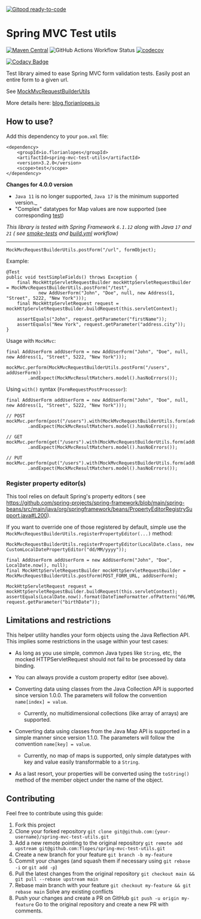 [![Gitpod ready-to-code](https://img.shields.io/badge/Gitpod-ready--to--code-blue?logo=gitpod)](https://gitpod.io/#https://github.com/f-lopes/spring-mvc-test-utils)

# Spring MVC Test utils

[![Maven Central](https://maven-badges.herokuapp.com/maven-central/io.florianlopes/spring-mvc-test-utils/badge.svg)](https://search.maven.org/#artifactdetails%7Cio.florianlopes%7Cspring-mvc-test-utils%7C3.2.0%7Cjar)
![GitHub Actions Workflow Status](https://img.shields.io/github/actions/workflow/status/f-lopes/spring-mvc-test-utils/build.yml)
[![codecov](https://codecov.io/gh/f-lopes/spring-mvc-test-utils/branch/main/graph/badge.svg?token=2yY70RB1tw)](https://codecov.io/gh/f-lopes/spring-mvc-test-utils)

[![Codacy Badge](https://app.codacy.com/project/badge/Grade/26a17031a52941b0bc67cfacaf30c74c)](https://app.codacy.com/gh/f-lopes/spring-mvc-test-utils/dashboard?utm_source=gh&utm_medium=referral&utm_content=&utm_campaign=Badge_grade)

Test library aimed to ease Spring MVC form validation tests. Easily post an entire form to a given url.

See [MockMvcRequestBuilderUtils](src/main/java/io/florianlopes/spring/test/web/servlet/request/MockMvcRequestBuilderUtils.java)

More details here: [blog.florianlopes.io](https://blog.florianlopes.io/tool-for-spring-mockmvcrequestbuilder-forms-tests/)

## How to use?

Add this dependency to your `pom.xml` file:
```
<dependency>
    <groupId>io.florianlopes</groupId>
    <artifactId>spring-mvc-test-utils</artifactId>
    <version>3.2.0</version>
    <scope>test</scope>
</dependency>
```

**Changes for 4.0.0 version**
* `Java 11` is no longer supported, `Java 17` is the minimum supported version._
* "Complex" datatypes for Map values are now supported (see corresponding [test](https://github.com/f-lopes/spring-mvc-test-utils/blob/main/spring-mvc-test-utils/src/test/java/io/florianlopes/spring/test/web/servlet/request/MockMvcRequestBuilderUtilsTests.java#L242))

_This library is tested with Spring Framework `6.1.12` along with Java `17` and `21` (
see [smoke-tests](https://github.com/f-lopes/spring-mvc-test-utils/tree/main/smoke-tests/src/tests/java/io/florianlopes/spring/test/web/servlet/request/MockMvcRequestBuilderUtilsSmokeTests.java)
and [build.yml](https://github.com/f-lopes/spring-mvc-test-utils/blob/main/.github/workflows/build.yml#L15) workflow)_

---

```MockMvcRequestBuilderUtils.postForm("/url", formObject);```

Example:
```
@Test
public void testSimpleFields() throws Exception {
    final MockHttpServletRequestBuilder mockHttpServletRequestBuilder = MockMvcRequestBuilderUtils.postForm("/test",
            new AddUserForm("John", "Doe", null, new Address(1, "Street", 5222, "New York")));
    final MockHttpServletRequest request = mockHttpServletRequestBuilder.buildRequest(this.servletContext);

    assertEquals("John", request.getParameter("firstName"));
    assertEquals("New York", request.getParameter("address.city"));
}
```

Usage with `MockMvc`:
```
final AddUserForm addUserForm = new AddUserForm("John", "Doe", null, new Address(1, "Street", 5222, "New York")));

mockMvc.perform(MockMvcRequestBuilderUtils.postForm("/users", addUserForm))
		.andExpect(MockMvcResultMatchers.model().hasNoErrors());
```

Using `with()` syntax (`FormRequestPostProcessor`):

```
final AddUserForm addUserForm = new AddUserForm("John", "Doe", null, new Address(1, "Street", 5222, "New York")));

// POST
mockMvc.perform(post("/users").with(MockMvcRequestBuilderUtils.form(addUserForm)))
		.andExpect(MockMvcResultMatchers.model().hasNoErrors());

// GET
mockMvc.perform(get("/users").with(MockMvcRequestBuilderUtils.form(addUserForm)))
		.andExpect(MockMvcResultMatchers.model().hasNoErrors());
		
// PUT
mockMvc.perform(put("/users").with(MockMvcRequestBuilderUtils.form(addUserForm)))
		.andExpect(MockMvcResultMatchers.model().hasNoErrors());
```

### Register property editor(s)

This tool relies on default Spring's property editors (
see https://github.com/spring-projects/spring-framework/blob/main/spring-beans/src/main/java/org/springframework/beans/PropertyEditorRegistrySupport.java#L200).

If you want to override one of those registered by default, simple use the `MockMvcRequestBuilderUtils.registerPropertyEditor(...)` method:
```
MockMvcRequestBuilderUtils.registerPropertyEditor(LocalDate.class, new CustomLocalDatePropertyEditor("dd/MM/yyyy"));

final AddUserForm addUserForm = new AddUserForm("John", "Doe", LocalDate.now(), null);
final MockHttpServletRequestBuilder mockHttpServletRequestBuilder = MockMvcRequestBuilderUtils.postForm(POST_FORM_URL, addUserForm);

MockHttpServletRequest request = mockHttpServletRequestBuilder.buildRequest(this.servletContext);
assertEquals(LocalDate.now().format(DateTimeFormatter.ofPattern("dd/MM/yyyy")), request.getParameter("birthDate"));
```

## Limitations and restrictions
This helper utility handles your form objects using the Java Reflection API. This implies
some restrictions in the usage within your test cases:

* As long as you use simple, common Java types like `String`, etc, the mocked
  HTTPServletRequest should not fail to be processed by data binding.
* You can always provide a custom property editor (see above).

* Converting data using classes from the Java Collection API is supported since
  version 1.0.0. The parameters will follow the convention `name[index] = value`.
  * Currently, no multidimensional collections (like array of arrays) are supported.

* Converting data using classes from the Java Map API is supported in a simple
  manner since version 1.1.0. The parameters will follow the convention
  `name[key] = value`.
  * Currently, no map of maps is supported, only simple datatypes with key and
    value easily transformable to a `String`.

* As a last resort, your properties will be converted using the `toString()`
  method of the member object under the name of the object.

## Contributing

Feel free to contribute using this guide:

1. Fork this project
2. Clone your forked repository
    ```git clone git@github.com:{your-username}/spring-mvc-test-utils.git```
3. Add a new remote pointing to the original repository
    ```git remote add upstream git@github.com:flopes/spring-mvc-test-utils.git```
4. Create a new branch for your feature
    ```git branch -b my-feature```
5. Commit your changes (and squash them if necessary using `git rebase -i` or `git add -p`)
6. Pull the latest changes from the original repository
   ```git checkout main && git pull --rebase upstream main```
7. Rebase main branch with your feature
   ```git checkout my-feature && git rebase main```
    Solve any existing conflicts
8. Push your changes and create a PR on GitHub
    ```git push -u origin my-feature```
    Go to the original repository and create a new PR with comments.
